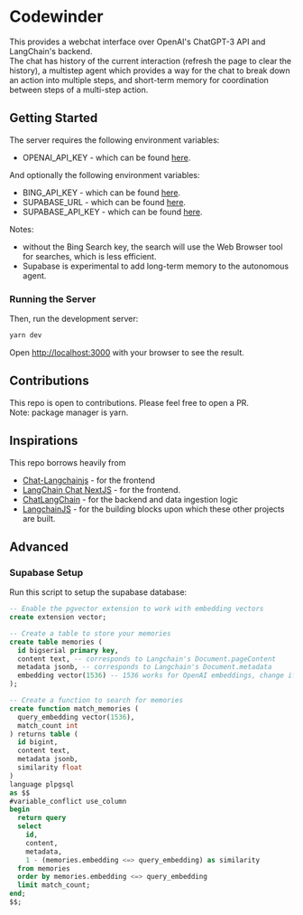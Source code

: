 # Codewinder
This provides a webchat interface over OpenAI's ChatGPT-3 API and LangChain's backend.  
The chat has history of the current interaction (refresh the page to clear the history),
a multistep agent which provides a way for the chat to break down an action into multiple steps,
and short-term memory for coordination between steps of a multi-step action.

## Getting Started

The server requires the following environment variables:
- OPENAI_API_KEY - which can be found [here](https://platform.openai.com/account/api-keys).

And optionally the following environment variables:
- BING_API_KEY - which can be found [here](https://azure.microsoft.com/en-us/services/cognitive-services/bing-web-search-api/).
- SUPABASE_URL - which can be found [here](https://app.supabase.io/).
- SUPABASE_API_KEY - which can be found [here](https://app.supabase.io/).

Notes: 
* without the Bing Search key, the search will use the Web Browser tool for searches, which is less efficient.
* Supabase is experimental to add long-term memory to the autonomous agent.

### Running the Server

Then, run the development server:

```bash
yarn dev
```

Open [http://localhost:3000](http://localhost:3000) with your browser to see the result.

## Contributions

This repo is open to contributions. Please feel free to open a PR.  
Note: package manager is yarn.

## Inspirations

This repo borrows heavily from

- [Chat-Langchainjs](https://github.com/sullivan-sean/chat-langchainjs) - for the frontend
- [LangChain Chat NextJS](https://github.com/zahidkhawaja/langchain-chat-nextjs) - for the frontend.
- [ChatLangChain](https://github.com/hwchase17/chat-langchain) - for the backend and data ingestion logic
- [LangchainJS](https://github.com/hwchase17/langchainjs) - for the building blocks upon which these other projects are built.

## Advanced
### Supabase Setup

Run this script to setup the supabase database:

```sql
-- Enable the pgvector extension to work with embedding vectors
create extension vector;

-- Create a table to store your memories
create table memories (
  id bigserial primary key,
  content text, -- corresponds to Langchain's Document.pageContent
  metadata jsonb, -- corresponds to Langchain's Document.metadata
  embedding vector(1536) -- 1536 works for OpenAI embeddings, change if needed
);

-- Create a function to search for memories
create function match_memories (
  query_embedding vector(1536),
  match_count int
) returns table (
  id bigint,
  content text,
  metadata jsonb,
  similarity float
)
language plpgsql
as $$
#variable_conflict use_column
begin
  return query
  select
    id,
    content,
    metadata,
    1 - (memories.embedding <=> query_embedding) as similarity
  from memories
  order by memories.embedding <=> query_embedding
  limit match_count;
end;
$$;